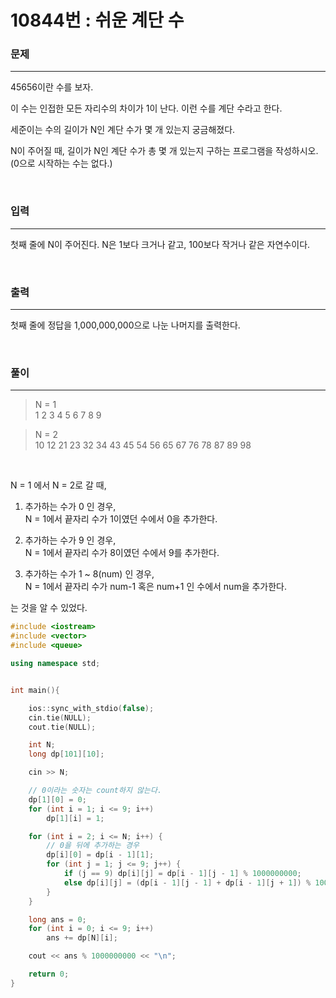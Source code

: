 10844번 : 쉬운 계단 수
===
### 문제
---
45656이란 수를 보자.

이 수는 인접한 모든 자리수의 차이가 1이 난다. 이런 수를 계단 수라고 한다.

세준이는 수의 길이가 N인 계단 수가 몇 개 있는지 궁금해졌다.

N이 주어질 때, 길이가 N인 계단 수가 총 몇 개 있는지 구하는 프로그램을 작성하시오. (0으로 시작하는 수는 없다.)

<br>

### 입력
---
첫째 줄에 N이 주어진다. N은 1보다 크거나 같고, 100보다 작거나 같은 자연수이다.

<br>

### 출력
---
첫째 줄에 정답을 1,000,000,000으로 나눈 나머지를 출력한다.

<br>

### 풀이
---


> N = 1 <br>
1 2 3 4 5 6 7 8 9

> N = 2 <br>
10 12 21 23 32 34 43 45 54 56 65 67 76 78 87 89 98

<br>

N = 1 에서 N = 2로 갈 때, <br>

1. 추가하는 수가 0 인 경우, <br>
N = 1에서 끝자리 수가 1이였던 수에서 0을 추가한다.

2. 추가하는 수가 9 인 경우, <br>
N = 1에서 끝자리 수가 8이였던 수에서 9를 추가한다.

3. 추가하는 수가 1 ~ 8(num) 인 경우, <br>
N = 1에서 끝자리 수가 num-1 혹은 num+1 인 수에서 num을 추가한다.

는 것을 알 수 있었다.


```c++
#include <iostream>
#include <vector>
#include <queue>

using namespace std;


int main(){

	ios::sync_with_stdio(false);
	cin.tie(NULL);
	cout.tie(NULL);

	int N;
	long dp[101][10];

	cin >> N;

	// 0이라는 숫자는 count하지 않는다.
	dp[1][0] = 0;
	for (int i = 1; i <= 9; i++)
		dp[1][i] = 1;

	for (int i = 2; i <= N; i++) {
		// 0을 뒤에 추가하는 경우
		dp[i][0] = dp[i - 1][1];
		for (int j = 1; j <= 9; j++) {		
			if (j == 9) dp[i][j] = dp[i - 1][j - 1] % 1000000000;
			else dp[i][j] = (dp[i - 1][j - 1] + dp[i - 1][j + 1]) % 1000000000;
		}
	}

	long ans = 0;
	for (int i = 0; i <= 9; i++)
		ans += dp[N][i];

	cout << ans % 1000000000 << "\n";

	return 0;
}
```
